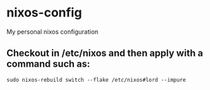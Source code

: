 # nixos-config
My personal nixos configuration

## Checkout in /etc/nixos and then apply with a command such as:
```
sudo nixos-rebuild switch --flake /etc/nixos#lord --impure
```

